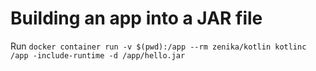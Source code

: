 # Building an app into a JAR file

Run `docker container run -v $(pwd):/app --rm zenika/kotlin kotlinc /app -include-runtime -d /app/hello.jar`
